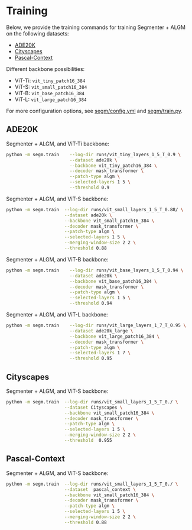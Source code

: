 # Training

Below, we provide the training commands for training Segmenter + ALGM on the following datasets:
* [ADE20K](#ade20k)
* [Cityscapes](#cityscapes)
* [Pascal-Context](#pascal-context)

Different backbone possibilities:
* ViT-Ti: `vit_tiny_patch16_384`
* ViT-S: `vit_small_patch16_384`
* ViT-B: `vit_base_patch16_384`
* ViT-L: `vit_large_patch16_384`

For more configuration options, see [segm/config.yml](segm/config.yml) and [segm/train.py](segm/train.py).

## ADE20K

Segmenter + ALGM, and ViT-Ti backbone:

```bash
python -m segm.train    --log-dir runs/vit_tiny_layers_1_5_T_0.9 \
                        --dataset ade20k \
                        --backbone vit_tiny_patch16_384 \
                        --decoder mask_transformer \
                        --patch-type algm \
                        --selected-layers 1 5 \
                        --threshold 0.9

```

Segmenter + ALGM, and ViT-S backbone:

```bash
python -m segm.train  --log-dir runs/vit_small_layers_1_5_T_0.88/ \
                      --dataset ade20k \
                      --backbone vit_small_patch16_384 \
                      --decoder mask_transformer \
                      --patch-type algm \
                      --selected-layers 1 5 \
                      --merging-window-size 2 2 \
                      --threshold 0.88 
```

Segmenter + ALGM, and ViT-B backbone:
```bash
python -m segm.train    --log-dir runs/vit_base_layers_1_5_T_0.94 \
                        --dataset ade20k \
                        --backbone vit_base_patch16_384 \
                        --decoder mask_transformer \
                        --patch-type algm \
                        --selected-layers 1 5 \
                        --threshold 0.94
```

Segmenter + ALGM, and ViT-L backbone:

```bash
python -m segm.train    --log-dir runs/vit_large_layers_1_7_T_0.95 \
                        --dataset ade20k_large \
                        --backbone vit_large_patch16_384 \
                        --decoder mask_transformer \
                        --patch-type algm \
                        --selected-layers 1 7 \
                        --threshold 0.95
```

## Cityscapes 

Segmenter + ALGM, and ViT-S backbone:

```bash
python -m segm.train  --log-dir runs/vit_small_layers_1_5_T_0./ \
                      --dataset Cityscapes \
                      --backbone vit_small_patch16_384 \
                      --decoder mask_transformer \
                      --patch-type algm \
                      --selected-layers 1 5 \
                      --merging-window-size 2 2 \
                      --threshold  0.955
```


## Pascal-Context

Segmenter + ALGM, and ViT-S backbone:

```bash
python -m segm.train  --log-dir runs/vit_small_layers_1_5_T_0./ \
                      --dataset  pascal_context \
                      --backbone vit_small_patch16_384 \
                      --decoder mask_transformer \
                      --patch-type algm \
                      --selected-layers 1 5 \
                      --merging-window-size 2 2 \
                      --threshold 0.88
```